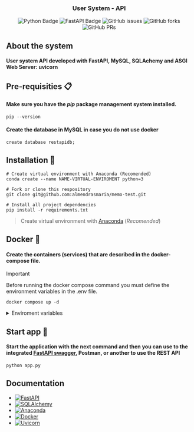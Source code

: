 <div align="center">

<h3>
 User System - API
</h3>

![Python Badge](https://img.shields.io/badge/Python-090a15?logo=python)
![FastAPI Badge](https://img.shields.io/badge/FastAPI-000?logo=fastapi)
![GitHub issues](https://img.shields.io/github/issues/josueluque/rest-api)
![GitHub forks](https://img.shields.io/github/forks/josueluque/rest-api)
![GitHub PRs](https://img.shields.io/github/issues-pr/josueluque/rest-api)

</div>

## About the system

#### User system API developed with FastAPI, MySQL, SQLAchemy and ASGI Web Server: uvicorn

## Pre-requisities 📋

#### Make sure you have the _pip_ package management system installed.

```
pip --version
```

#### Create the database in MySQL in case you do not use docker

```
create database restapidb;
```

## Installation 🔧

```
# Create virtual environment with Anaconda (Recomended)
conda create --name NAME-VIRTUAL-ENVIROMENT python=3

# Fork or clone this respository
git clone git@github.com:almendrasmaria/memo-test.git

# Install all project dependencies
pip install -r requirements.txt
```

> Create virtual environment with [Anaconda](https://www.anaconda.com/download) (_Recomended_)

## Docker 🐳

#### Create the containers (services) that are described in the docker-compose file.

> [!IMPORTANT]
> Before running the docker compose command you must define the environment variables in the .env file.

```
docker compose up -d
```

<details>
	<summary>Enviroment variables</summary>
	
- MySQL Database:
	```py
	MYSQL_HOST= localhost
    MYSQL_USER= root
    MYSQL_PASSWORD= mysql
    MYSQL_PORT= 3306
    MYSQL_DB= userdb
	```

- JWT and Secret key:
  ```py
    JWT_SECRET='secret'
    JWT_ALGORITHM='HS256'
    SECRET_KEY='secret_key'
  ```
- Admin:
  ```py
   # User Admin
   ADMIN_EMAIL="admin@gmail.com"
   ADMIN_PASSWORD="admin"
  ```
  </details>

## Start app 🚀

#### Start the application with the next command and then you can use to the integrated [FastAPI swagger](https://fastapi.tiangolo.com/features/), Postman, or another to use the REST API

```
python app.py
```

## Documentation

- [![FastAPI][fastapi-badge]][fastapi-url]
- [![SQLAlchemy][sqlalchemy-badge]][sqlalchemy-url]
- [![Anaconda][anaconda-badge]][anaconda-url]
- [![Docker][docker-badge]][docker-url]
- [![Uvicorn][uvicorn-badge]][uvicorn-url]

<!-- Variables -->

[fastapi-badge]: https://img.shields.io/badge/fastapi-000?style=for-the-badge&logo=fastapi
[fastapi-url]: https://fastapi.tiangolo.com/
[sqlalchemy-badge]: https://img.shields.io/badge/sqlalchemy-000?style=for-the-badge&logo=sqlalchemy
[sqlalchemy-url]: https://www.sqlalchemy.org/
[anaconda-badge]: https://img.shields.io/badge/anaconda-000?style=for-the-badge&logo=anaconda
[anaconda-url]: https://docs.anaconda.com/free/anaconda/configurations/switch-environment/
[docker-badge]: https://img.shields.io/badge/docker-000?style=for-the-badge&logo=docker
[docker-url]: https://docs.docker.com/
[uvicorn-badge]: https://img.shields.io/badge/uvicorn-000?style=for-the-badge&logo=uvicorn
[uvicorn-url]: https://www.uvicorn.org/
